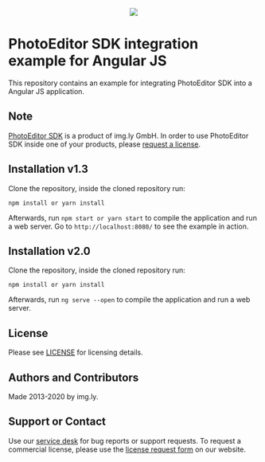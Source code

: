 <p align="center">
  <img src="http://static.photoeditorsdk.com/logo.png" />
</p>

# PhotoEditor SDK integration example for Angular JS

This repository contains an example for integrating PhotoEditor SDK into a Angular JS application.

## Note

[PhotoEditor SDK](https://www.photoeditorsdk.com/?utm_campaign=Projects&utm_source=Github&utm_medium=Side_Projects&utm_content=Angular-Demo)
is a product of img.ly GmbH. In order to use PhotoEditor SDK inside one of your products, please
[request a license](https://account.photoeditorsdk.com/pricing/?utm_campaign=Projects&utm_source=Github&utm_medium=Side_Projects&utm_content=Angular-Demo).

## Installation v1.3

Clone the repository, inside the cloned repository run:

`npm install or yarn install`


Afterwards, run `npm start or yarn start` to compile the application and run a web server. Go to
`http://localhost:8080/` to see the example in action.

## Installation v2.0

Clone the repository, inside the cloned repository run:

`npm install or yarn install`


Afterwards, run `ng serve --open` to compile the application and run a web server.

## License

Please see [LICENSE](LICENSE.md) for licensing details.

## Authors and Contributors

Made 2013-2020 by img.ly.

## Support or Contact
Use our [service desk](http://support.photoeditorsdk.com) for bug reports or support requests. To request a commercial license, please use the [license request form](https://account.photoeditorsdk.com/pricing/?utm_campaign=Projects&utm_source=Github&utm_medium=Side_Projects&utm_content=Angular-Demo) on our website.
